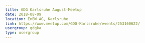 ```yaml
---
title: GDG Karlsruhe August-Meetup
date: 2018-08-09
location: EnBW AG, Karlsruhe
link: https://www.meetup.com/GDG-Karlsruhe/events/253160622/
usergroup: gdgka
type: usergroup
---
```

